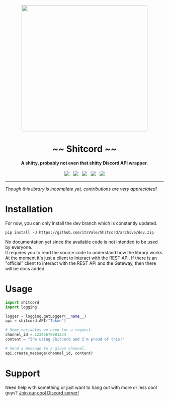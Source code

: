 <div align="center">
    <img src="https://user-images.githubusercontent.com/38182450/46910084-abad8d80-cf3e-11e8-9be3-09c9078b2c3a.png" width="400px" />
    <h1>~~ Shitcord ~~</h1>
    <strong>A shitty, probably not even that shitty Discord API wrapper.</strong>
    <br><br>
    <a href="https://www.codacy.com/app/itsVale/Shitcord?utm_source=github.com&amp;utm_medium=referral&amp;utm_content=itsVale/Shitcord&amp;utm_campaign=Badge_Grade"><img src="https://api.codacy.com/project/badge/Grade/b3ed9f02a50142bf9fd337978be88b24" /></a>
    &nbsp;
    <a href="https://travis-ci.com/itsVale/Shitcord"><img src="https://travis-ci.com/itsVale/Shitcord.svg?branch=dev" /></a>
    &nbsp;
    <a href="https://GitHub.com/itsVale/Shitcord/issues/"><img src="https://img.shields.io/github/issues/itsVale/Shitcord.svg" /></a>
    &nbsp;
    <a href="https://GitHub.com/itsVale/Shitcord/pulls/"><img src="https://img.shields.io/github/issues-pr/itsVale/Shitcord.svg" /></a>
    &nbsp;
    <a href="http://perso.crans.org/besson/LICENSE.html"><img src="https://img.shields.io/badge/License-GPLv3-blue.svg" /></a>
    <hr>
</div>

_Though this library is incomplete yet, contributions are very appreciated!_

# Installation
For now, you can only install the dev branch which is constantly updated.
```
pip install -U https://github.com/itsVale/Shitcord/archive/dev.zip
```

No documentation yet since the available code is not intended to be used by everyone.  
It requires you to read the source code to understand how the library works. At the moment it's just
a client to interact with the REST API. If there is an "official" client to interact with the REST API
and the Gateway, then there will be docs added.

# Usage
```python
import shitcord
import logging

logger = logging.getLogger(__name__)
api = shitcord.API("Token")

# Some variables we need for a request.
channel_id = 12345678901234
content = "I'm using Shitcord and I'm proud of this!"

# Send a message to a given channel.
api.create_message(channel_id, content)
```

# Support
Need help with something or just want to hang out with more or less cool guys? [Join our cool Discord server!](https://discord.gg/HbKGrVT)